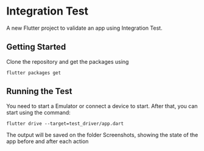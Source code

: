 # Integration Test

A new Flutter project to validate an app using Integration Test.

## Getting Started

Clone the repository and get the packages using 

```
flutter packages get
```


## Running the Test

You need to start a Emulator or connect a device to start. After that, you can start using the command:

```
flutter drive --target=test_driver/app.dart
```

The output will be saved on the folder Screenshots, showing the state of the app before and after each action
